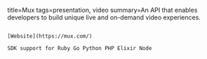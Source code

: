 title=Mux
tags=presentation, video
summary=An API that enables developers to build unique live and on-demand video experiences.
~~~~~~

[Website](https://mux.com/)

SDK support for Ruby Go Python PHP Elixir Node

